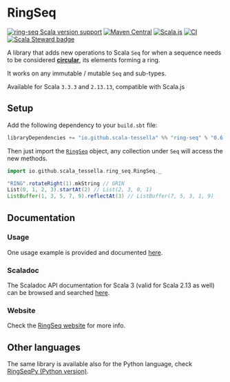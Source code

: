 # **RingSeq**
[![ring-seq Scala version support](https://index.scala-lang.org/scala-tessella/ring-seq/ring-seq/latest.svg?platform=jvm)](https://index.scala-lang.org/scala-tessella/ring-seq/ring-seq)
[![Maven Central](https://img.shields.io/maven-central/v/io.github.scala-tessella/ring-seq_3.svg?label=Maven%20Central)](https://central.sonatype.com/search?q=ring-seq)
[![Scala.js](https://www.scala-js.org/assets/badges/scalajs-1.16.0.svg)](https://www.scala-js.org)
[![CI](https://github.com/scala-tessella/ring-seq/actions/workflows/ci.yml/badge.svg)](https://github.com/scala-tessella/ring-seq/actions/workflows/ci.yml)
[![Scala Steward badge](https://img.shields.io/badge/Scala_Steward-helping-blue.svg?style=flat&logo=data:image/png;base64,iVBORw0KGgoAAAANSUhEUgAAAA4AAAAQCAMAAAARSr4IAAAAVFBMVEUAAACHjojlOy5NWlrKzcYRKjGFjIbp293YycuLa3pYY2LSqql4f3pCUFTgSjNodYRmcXUsPD/NTTbjRS+2jomhgnzNc223cGvZS0HaSD0XLjbaSjElhIr+AAAAAXRSTlMAQObYZgAAAHlJREFUCNdNyosOwyAIhWHAQS1Vt7a77/3fcxxdmv0xwmckutAR1nkm4ggbyEcg/wWmlGLDAA3oL50xi6fk5ffZ3E2E3QfZDCcCN2YtbEWZt+Drc6u6rlqv7Uk0LdKqqr5rk2UCRXOk0vmQKGfc94nOJyQjouF9H/wCc9gECEYfONoAAAAASUVORK5CYII=)](https://scala-steward.org)

A library that adds new operations to Scala `Seq`
for when a sequence needs to be considered [**circular**](https://scala-tessella.github.io/ring-seq/what-is.html),
its elements forming a ring.

It works on any immutable / mutable `Seq` and sub-types.

Available for Scala `3.3.3` and `2.13.13`, compatible with Scala.js

## Setup

Add the following dependency to your `build.sbt` file:
```scala
libraryDependencies += "io.github.scala-tessella" %% "ring-seq" % "0.6.0" // Use %%% instead of %% if you're using ScalaJS

```

Then just import the [`RingSeq`](/src/main/scala-3/io/github/scala_tessella/ring_seq/RingSeq.scala) object, any collection under `Seq`
will access the new methods.

```scala
import io.github.scala_tessella.ring_seq.RingSeq._

"RING".rotateRight(1).mkString // GRIN
List(0, 1, 2, 3).startAt(2) // List(2, 3, 0, 1)
ListBuffer(1, 3, 5, 7, 9).reflectAt(3) // ListBuffer(7, 5, 3, 1, 9)
```

## Documentation

### Usage

One usage example is provided and documented [here](https://scala-tessella.github.io/ring-seq/usage.html).

### Scaladoc

The Scaladoc API documentation for Scala 3 (valid for Scala 2.13 as well)
can be browsed and searched [here](https://scala-tessella.github.io/ring-seq/api/io/github/scala_tessella/ring_seq/RingSeq$.html).

### Website

Check the [RingSeq website](https://scala-tessella.github.io/ring-seq/) for more info.

## Other languages
The same library is available also for the Python language, check [RingSeqPy (Python version)](https://github.com/scala-tessella/ring-seq-py/).
